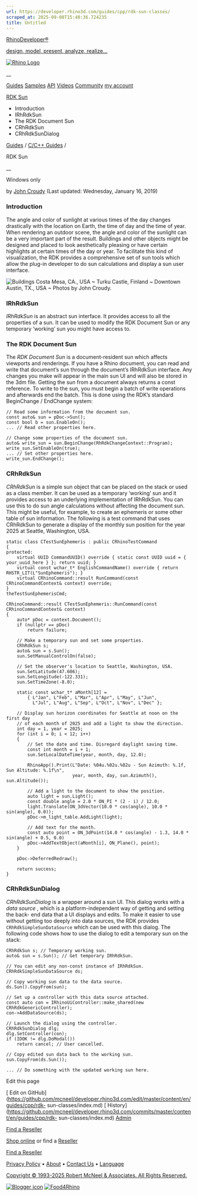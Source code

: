```yaml
---
url: https://developer.rhino3d.com/guides/cpp/rdk-sun-classes/
scraped_at: 2025-09-08T15:40:36.724235
title: Untitled
---
```


[RhinoDeveloper®](/)

[design, model, present, analyze, realize...](/)

[![Rhino Logo](https://developer.rhino3d.com/images/rhinodevlogo.png)](/)

__

[Guides](https://developer.rhino3d.com/guides)
[Samples](https://developer.rhino3d.com/samples)
[API](https://developer.rhino3d.com/api)
[Videos](https://developer.rhino3d.com/videos)
[Community](https://discourse.mcneel.com/c/rhino-developer) [my account
](https://www.rhino3d.com/my-account/ "Manage your account, licenses, and
teams")

[RDK Sun](https://developer.rhino3d.com/guides/cpp/rdk-sun-classes/)

  * Introduction
  * IRhRdkSun
  * The RDK Document Sun
  * CRhRdkSun
  * CRhRdkSunDialog

[Guides](https://developer.rhino3d.com/en/guides/) / [C/C++
Guides](https://developer.rhino3d.com/en/guides/cpp/) /

RDK Sun

__

Windows only

by [John Croudy](https://discourse.mcneel.com/u/johnc/) (Last updated:
Wednesday, January 16, 2019)

### Introduction

The angle and color of sunlight at various times of the day changes
drastically with the location on Earth, the time of day and the time of year.
When rendering an outdoor scene, the angle and color of the sunlight can be a
very important part of the result. Buildings and other objects might be
designed and placed to look aesthetically pleasing or have certain highlights
at certain times of the day or year. To facilitate this kind of visualization,
the RDK provides a comprehensive set of sun tools which allow the plug-in
developer to do sun calculations and display a sun user interface.

![Buildings](https://developer.rhino3d.com/images/rdk-sun-buildings.jpg) Costa
Mesa, CA., USA ~ Turku Castle, Finland ~ Downtown Austin, TX., USA ~ Photos by
John Croudy.

### IRhRdkSun

_IRhRdkSun_ is an abstract sun interface. It provides access to all the
properties of a sun. It can be used to modify the RDK Document Sun or any
temporary ‘working’ sun you might have access to.

### The RDK Document Sun

The _RDK Document Sun_ is a document-resident sun which affects viewports and
renderings. If you have a Rhino document, you can read and write that
document’s sun through the document’s IRhRdkSun interface. Any changes you
make will appear in the main sun UI and will also be stored in the 3dm file.
Getting the sun from a document always returns a const reference. To write to
the sun, you must begin a batch of write operations and afterwards end the
batch. This is done using the RDK’s standard BeginChange / EndChange system:

    
    
    // Read some information from the document sun.
    const auto& sun = pDoc->Sun();
    const bool b = sun.EnableOn();
    ... // Read other properties here.
    
    // Change some properties of the document sun.
    auto& write_sun = sun.BeginChange(RhRdkChangeContext::Program);
    write_sun.SetEnableOn(true);
    ... // Set other properties here.
    write_sun.EndChange();
    

### CRhRdkSun

_CRhRdkSun_ is a simple sun object that can be placed on the stack or used as
a class member. It can be used as a temporary ‘working’ sun and it provides
access to an underlying implementation of IRhRdkSun. You can use this to do
sun angle calculations without affecting the document sun. This might be
useful, for example, to create an ephemeris or some other table of sun
information. The following is a test command that uses CRhRdkSun to generate a
display of the monthly sun position for the year 2025 at Seattle, Washington,
USA.

    
    
    static class CTestSunEphemeris : public CRhinoTestCommand
    {
    protected:
    	virtual UUID CommandUUID() override { static const UUID uuid = { your_uuid_here } }; return uuid; }
    	virtual const wchar_t* EnglishCommandName() override { return RHSTR_LIT(L"SunEphemeris"); }
    	virtual CRhinoCommand::result RunCommand(const CRhinoCommandContext& context) override;
    }
    theTestSunEphemerisCmd;
    
    CRhinoCommand::result CTestSunEphemeris::RunCommand(const CRhinoCommandContext& context)
    {
    	auto* pDoc = context.Document();
    	if (nullptr == pDoc)
    		return failure;
    
    	// Make a temporary sun and set some properties.
    	CRhRdkSun s;
    	auto& sun = s.Sun();
    	sun.SetManualControlOn(false);
    
    	// Set the observer's location to Seattle, Washington, USA.
    	sun.SetLatitude(47.606);
    	sun.SetLongitude(-122.331);
    	sun.SetTimeZone(-8.0);
    
    	static const wchar_t* aMonth[12] =
    		{ L"Jan", L"Feb", L"Mar", L"Apr", L"May", L"Jun",
    		  L"Jul", L"Aug", L"Sep", L"Oct", L"Nov", L"Dec" };
    
    	// Display sun horizon coordinates for Seattle at noon on the first day
    	// of each month of 2025 and add a light to show the direction.
    	int day = 1, year = 2025;
    	for (int i = 0; i < 12; i++)
    	{
    		// Set the date and time. Disregard daylight saving time.
    		const int month = i + 1;
    		sun.SetLocalDateTime(year, month, day, 12.0);
    
    		RhinoApp().Print(L"Date: %04u.%02u.%02u - Sun Azimuth: %.1f, Sun Altitude: %.1f\n",
    		                 year, month, day, sun.Azimuth(), sun.Altitude());
    
    		// Add a light to the document to show the position.
    		auto light = sun.Light();
    		const double angle = 2.0 * ON_PI * (2 - i) / 12.0;
    		light.Translate(ON_3dVector(10.0 * cos(angle), 10.0 * sin(angle), 0.0));
    		pDoc->m_light_table.AddLight(light);
    
    		// Add text for the month.
    		const auto point = ON_3dPoint(14.0 * cos(angle) - 1.3, 14.0 * sin(angle) + 0.5, 0.0)
    		pDoc->AddTextObject(aMonth[i], ON_Plane(), point);
    	}
    
    	pDoc->DeferredRedraw();
    
    	return success;
    }
    

### CRhRdkSunDialog

_CRhRdkSunDialog_ is a wrapper around a sun UI. This dialog works with a _data
source_ , which is a platform-independent way of getting and setting the back-
end data that a UI displays and edits. To make it easier to use without
getting too deeply into data sources, the RDK provides
`CRhRdkSimpleSunDataSource` which can be used with this dialog. The following
code shows how to use the dialog to edit a temporary sun on the stack:

    
    
    CRhRdkSun s; // Temporary working sun.
    auto& sun = s.Sun(); // Get temporary IRhRdkSun.
    
    // You can edit any non-const instance of IRhRdkSun.
    CRhRdkSimpleSunDataSource ds;
    
    // Copy working sun data to the data source.
    ds.Sun().CopyFrom(sun);
    
    // Set up a controller with this data source attached.
    const auto con = IRhinoUiController::make_shared(new CRhRdkGenericController);
    con->AddDataSource(ds);
    
    // Launch the dialog using the controller.
    CRhRdkSunDialog dlg;
    dlg.SetController(con);
    if (IDOK != dlg.DoModal())
    	return cancel; // User cancelled.
    
    // Copy edited sun data back to the working sun.
    sun.CopyFrom(ds.Sun());
    
    ... // Do something with the updated working sun here.
    

Edit this page

[ Edit on
GitHub](https://github.com/mcneel/developer.rhino3d.com/edit/master/content/en/guides/cpp/rdk-
sun-classes/index.md) [
History](https://github.com/mcneel/developer.rhino3d.com/commits/master/content/en/guides/cpp/rdk-
sun-classes/index.md) [ Admin](https://developer.rhino3d.com/admin)

[Find a Reseller](https://www.rhino3d.com/sales)

[Shop online](https://www.rhino3d.com/store) or find a
[Reseller](https://www.rhino3d.com/sales)

[Find a Reseller](https://www.rhino3d.com/sales)

[Privacy Policy](https://www.rhino3d.com/privacy) •
[About](https://www.rhino3d.com/mcneel/about) • [Contact
Us](https://www.rhino3d.com/mcneel/contact) • [
Language](https://www.rhino3d.com/language "Change to a different region or
language")

[Copyright © 1993-2025 Robert McNeel & Associates. All Rights
Reserved.](https://www.rhino3d.com/mcneel/about)

[](https://www.facebook.com/McNeelRhinoceros/)
[](https://twitter.com/bobmcneel) [](https://www.linkedin.com/groups/75313/)
[](https://www.youtube.com/user/RhinoGuide/videos) [](https://vimeo.com/rhino)
[![Blogger
icon](https://developer.rhino3d.com/images/blogger.svg)](http://blog.rhino3d.com/)
[![Food4Rhino](https://developer.rhino3d.com/images/f4r_icon_01.svg)](https://www.food4rhino.com)

